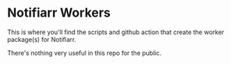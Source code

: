 # Notifiarr Workers

This is where you'll find the scripts and github action that create the worker package(s) for Notifiarr.

There's nothing very useful in this repo for the public.